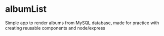# albumList
Simple app to render albums from MySQL database, made for practice with creating reusable components and node/express
